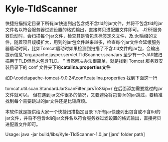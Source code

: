 # Kyle-TldScanner
快捷扫描指定目录下所有jar快速列出包含或不含tld的jar文件，并将不包含tld的jar文件名以符合服务器过滤设置的格式输出，直接拷贝进配置文件即可。
J2EE服务器启动时，会扫描每个jar文件，检查其是否包含标签定义文件，及.tld后缀的文件，随着项目规模扩大，用到的jar包文件越来越多，检查每个jar文件会延缓服务器启动时间，比如Tomcat启动时如果检测到扫描了不含.tld文件的jar包，会输出提示信息“org.apache.jasper.servlet.TldScanner.scanJars 至少有一个JAR被扫描用于TLD但尚未包含TLD。 ”
当然解决办法很简单，就是找到 Tomcat 服务器安装目录下的 conf 文件夹下的**catalina.properties文件**

如D:\code\apache-tomcat-9.0.24\conf\catalina.properties
找到下面这一行

tomcat.util.scan.StandardJarScanFilter.jarsToSkip=/
在后面添加需要跳过的jar文件就可以。
但在遇到jar文件很多的情况，又要避免将包含tld的jar跳过，要精准找到每个需要跳过的jar文件还是比较麻烦。

本软件就是提供给大家一个快捷扫描指定目录下所有jar快速列出包含或不含tld的jar文件，并将不包含tld的jar文件名以符合服务器过滤设置的格式输出，直接拷贝进配置文件即可。

Usage: java -jar build/libs/Kyle-TldScanner-1.0.jar [jars' folder path]
